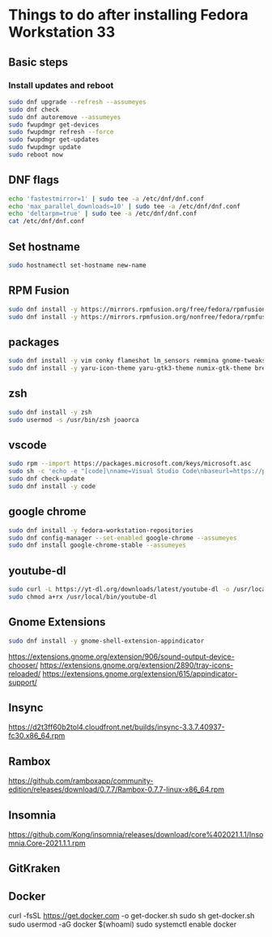 # Things to do after installing Fedora Workstation 33

## Basic steps

### Install updates and reboot
```bash
sudo dnf upgrade --refresh --assumeyes
sudo dnf check
sudo dnf autoremove --assumeyes
sudo fwupdmgr get-devices
sudo fwupdmgr refresh --force
sudo fwupdmgr get-updates
sudo fwupdmgr update
sudo reboot now
```

## DNF flags
```bash
echo 'fastestmirror=1' | sudo tee -a /etc/dnf/dnf.conf
echo 'max_parallel_downloads=10' | sudo tee -a /etc/dnf/dnf.conf
echo 'deltarpm=true' | sudo tee -a /etc/dnf/dnf.conf
cat /etc/dnf/dnf.conf
```

## Set hostname
```bash
sudo hostnamectl set-hostname new-name
```

## RPM Fusion
```bash
sudo dnf install -y https://mirrors.rpmfusion.org/free/fedora/rpmfusion-free-release-$(rpm -E %fedora).noarch.rpm
sudo dnf install -y https://mirrors.rpmfusion.org/nonfree/fedora/rpmfusion-nonfree-release-$(rpm -E %fedora).noarch.rpm
```

## packages
```bash
sudo dnf install -y vim conky flameshot lm_sensors remmina gnome-tweaks
sudo dnf install -y yaru-icon-theme yaru-gtk3-theme numix-gtk-theme breeze-cursor-theme
```

## zsh
```bash
sudo dnf install -y zsh
sudo usermod -s /usr/bin/zsh joaorca
```

## vscode
```bash
sudo rpm --import https://packages.microsoft.com/keys/microsoft.asc
sudo sh -c 'echo -e "[code]\nname=Visual Studio Code\nbaseurl=https://packages.microsoft.com/yumrepos/vscode\nenabled=1\ngpgcheck=1\ngpgkey=https://packages.microsoft.com/keys/microsoft.asc" > /etc/yum.repos.d/vscode.repo'
sudo dnf check-update
sudo dnf install -y code
```

## google chrome
```bash
sudo dnf install -y fedora-workstation-repositories
sudo dnf config-manager --set-enabled google-chrome --assumeyes
sudo dnf install google-chrome-stable --assumeyes
```

## youtube-dl
```bash
sudo curl -L https://yt-dl.org/downloads/latest/youtube-dl -o /usr/local/bin/youtube-dl 
sudo chmod a+rx /usr/local/bin/youtube-dl
```

## Gnome Extensions
```bash
sudo dnf install -y gnome-shell-extension-appindicator
```

https://extensions.gnome.org/extension/906/sound-output-device-chooser/
https://extensions.gnome.org/extension/2890/tray-icons-reloaded/
https://extensions.gnome.org/extension/615/appindicator-support/

## Insync
https://d2t3ff60b2tol4.cloudfront.net/builds/insync-3.3.7.40937-fc30.x86_64.rpm

## Rambox
https://github.com/ramboxapp/community-edition/releases/download/0.7.7/Rambox-0.7.7-linux-x86_64.rpm

## Insomnia
https://github.com/Kong/insomnia/releases/download/core%402021.1.1/Insomnia.Core-2021.1.1.rpm

## GitKraken

## Docker
curl -fsSL https://get.docker.com -o get-docker.sh
sudo sh get-docker.sh
sudo usermod -aG docker $(whoami)
sudo systemctl enable docker
